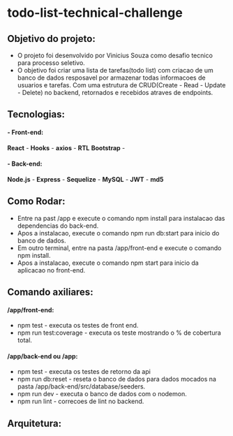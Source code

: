 # todo-list-technical-challenge

## Objetivo do projeto:
- O projeto foi desenvolvido por Vinicius Souza como desafio tecnico para processo seletivo.
- O objetivo foi criar uma lista de tarefas(todo list) com criacao de um banco de dados resposavel por armazenar todas informacoes de usuarios e tarefas. Com uma estrutura de CRUD(Create - Read - Update - Delete) no backend, retornados e recebidos atraves de endpoints.

## Tecnologias:
#### - Front-end:
**React** -
**Hooks** -
**axios** -
**RTL**
**Bootstrap** -
#### - Back-end:
**Node.js** -
**Express** -
**Sequelize** -
**MySQL** -
**JWT** -
**md5**

## Como Rodar:
- Entre na past /app e execute o comando npm install para instalacao das dependencias do back-end.
- Apos a instalacao, execute o comando npm run db:start para inicio do banco de dados.
- Em outro terminal, entre na pasta /app/front-end e execute o comando npm install.
- Apos a instalacao, execute o comando npm start para inicio da aplicacao no front-end.

## Comando axiliares:
 #### /app/front-end:
 - npm test - executa os testes de front end.
 - npm run test:coverage - executa os teste mostrando o % de cobertura total.
 #### /app/back-end ou /app:
 - npm test - executa os testes de retorno da api
 - npm run db:reset - reseta o banco de dados para dados mocados na pasta /app/back-end/src/database/seeders.
 - npm run dev - executa o banco de dados com o nodemon.
 - npm run lint - correcoes de lint no backend.

## Arquitetura:
